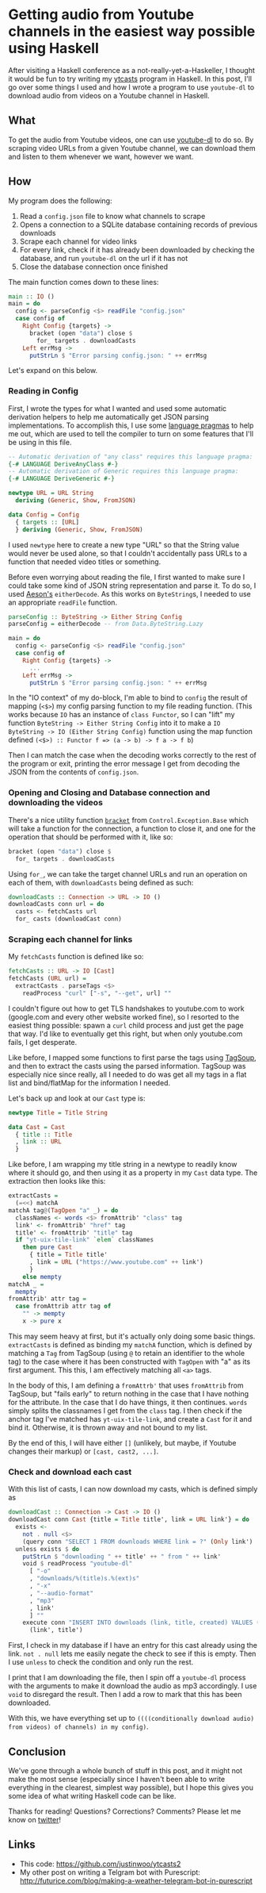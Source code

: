 # Getting audio from Youtube channels in the easiest way possible using Haskell

After visiting a Haskell conference as a not-really-yet-a-Haskeller, I thought it would be fun to try writing my [ytcasts](http://qiita.com/kimagure/items/5674e3ae9c87262af762) program in Haskell. In this post, I'll go over some things I used and how I wrote a program to use `youtube-dl` to download audio from videos on a Youtube channel in Haskell.

## What

To get the audio from Youtube videos, one can use [youtube-dl](https://rg3.github.io/youtube-dl/) to do so. By scraping video URLs from a given Youtube channel, we can download them and listen to them whenever we want, however we want.

## How

My program does the following:

1. Read a `config.json` file to know what channels to scrape
1. Opens a connection to a SQLite database containing records of previous downloads
1. Scrape each channel for video links
1. For every link, check if it has already been downloaded by checking the database, and run `youtube-dl` on the url if it has not
1. Close the database connection once finished

The main function comes down to these lines:

```haskell
main :: IO ()
main = do
  config <- parseConfig <$> readFile "config.json"
  case config of
    Right Config {targets} ->
      bracket (open "data") close $
        for_ targets . downloadCasts
    Left errMsg ->
      putStrLn $ "Error parsing config.json: " ++ errMsg
```

Let's expand on this below.

### Reading in Config

First, I wrote the types for what I wanted and used some automatic derivation helpers to help me automatically get JSON parsing implementations. To accomplish this, I use some [language pragmas](https://wiki.haskell.org/Language_Pragmas) to help me out, which are used to tell the compiler to turn on some features that I'll be using in this file.

```haskell
-- Automatic derivation of "any class" requires this language pragma:
{-# LANGUAGE DeriveAnyClass #-}
-- Automatic derivation of Generic requires this language pragma:
{-# LANGUAGE DeriveGeneric #-}

newtype URL = URL String
  deriving (Generic, Show, FromJSON)

data Config = Config
  { targets :: [URL]
  } deriving (Generic, Show, FromJSON)
```

I used `newtype` here to create a new type "URL" so that the String value would never be used alone, so that I couldn't accidentally pass URLs to a function that needed video titles or something.

Before even worrying about reading the file, I first wanted to make sure I could take some kind of JSON string representation and parse it. To do so, I used [Aeson's](https://hackage.haskell.org/package/aeson/docs/Data-Aeson.html) `eitherDecode`. As this works on `ByteString`s, I needed to use an appropriate `readFile` function.

```haskell
parseConfig :: ByteString -> Either String Config
parseConfig = eitherDecode -- from Data.ByteString.Lazy

main = do
  config <- parseConfig <$> readFile "config.json"
  case config of
    Right Config {targets} ->
      ...
    Left errMsg ->
      putStrLn $ "Error parsing config.json: " ++ errMsg
```

In the "IO context" of my do-block, I'm able to bind to `config` the result of mapping (`<$>`) my config parsing function to my file reading function. (This works because `IO` has an instance of `class Functor`, so I can "lift" my function `ByteString -> Either String Config` into it to make a `IO ByteString -> IO (Either String Config)` function using the map function defined `(<$>) :: Functor f => (a -> b) -> f a -> f b`)

Then I can match the case when the decoding works correctly to the rest of the program or exit, printing the error message I get from decoding the JSON from the contents of `config.json`.

### Opening and Closing and Database connection and downloading the videos

There's a nice utility function [`bracket`](http://hackage.haskell.org/package/base-4.9.0.0/docs/Control-Exception-Base.html#v:bracket) from `Control.Exception.Base` which will take a function for the connection, a function to close it, and one for the operation that should be performed with it, like so:

```haskell
bracket (open "data") close $
  for_ targets . downloadCasts
```

Using `for_`, we can take the target channel URLs and run an operation on each of them, with `downloadCasts` being defined as such:

```haskell
downloadCasts :: Connection -> URL -> IO ()
downloadCasts conn url = do
  casts <- fetchCasts url
  for_ casts (downloadCast conn)
```

### Scraping each channel for links

My `fetchCasts` function is defined like so:

```haskell
fetchCasts :: URL -> IO [Cast]
fetchCasts (URL url) =
  extractCasts . parseTags <$>
    readProcess "curl" ["-s", "--get", url] ""
```

I couldn't figure out how to get TLS handshakes to youtube.com to work (google.com and every other website worked fine), so I resorted to the easiest thing possible: spawn a `curl` child process and just get the page that way. I'd like to eventually get this right, but when only youtube.com fails, I get desperate.

Like before, I mapped some functions to first parse the tags using [TagSoup](https://hackage.haskell.org/package/tagsoup), and then to extract the casts using the parsed information. TagSoup was especially nice since really, all I needed to do was get all my tags in a flat list and bind/flatMap for the information I needed.

Let's back up and look at our `Cast` type is:

```haskell
newtype Title = Title String

data Cast = Cast
  { title :: Title
  , link :: URL
  }
```

Like before, I am wrapping my title string in a newtype to readily know where it should go, and then using it as a property in my `Cast` data type. The extraction then looks like this:

```haskell
extractCasts =
  (=<<) matchA
matchA tag@(TagOpen "a" _) = do
  classNames <- words <$> fromAttrib' "class" tag
  link' <- fromAttrib' "href" tag
  title' <- fromAttrib' "title" tag
  if "yt-uix-tile-link" `elem` classNames
    then pure Cast
      { title = Title title'
      , link = URL ("https://www.youtube.com" ++ link')
      }
    else mempty
matchA _ =
  mempty
fromAttrib' attr tag =
  case fromAttrib attr tag of
    "" -> mempty
    x -> pure x
```

This may seem heavy at first, but it's actually only doing some basic things. `extractCasts` is defined as binding my `matchA` function, which is defined by matching a `Tag` from TagSoup (using `@` to retain an identifier to the whole tag) to the case where it has been constructed with `TagOpen` with "a" as its first argument. This this, I am effectively matching all `<a>` tags.

In the body of this, I am defining a `fromAttrb'` that uses `fromAttrib` from TagSoup, but "fails early" to return nothing in the case that I have nothing for the attribute. In the case that I do have things, it then continues. `words` simply splits the classnames I get from the `class` tag. I then check if the anchor tag I've matched has `yt-uix-tile-link`, and create a `Cast` for it and bind it. Otherwise, it is thrown away and not bound to my list.

By the end of this, I will have either `[]` (unlikely, but maybe, if Youtube changes their  markup) or `[cast, cast2, ...]`.

### Check and download each cast

With this list of casts, I can now download my casts, which is defined simply as

```haskell
downloadCast :: Connection -> Cast -> IO ()
downloadCast conn Cast {title = Title title', link = URL link'} = do
  exists <-
    not . null <$>
    (query conn "SELECT 1 FROM downloads WHERE link = ?" (Only link') :: IO [Only Int])
  unless exists $ do
    putStrLn $ "downloading " ++ title' ++ " from " ++ link'
    void $ readProcess "youtube-dl"
      [ "-o"
      , "downloads/%(title)s.%(ext)s"
      , "-x"
      , "--audio-format"
      , "mp3"
      , link'
      ] ""
    execute conn "INSERT INTO downloads (link, title, created) VALUES (?, ?, datetime('now'));"
      (link', title')

```

First, I check in my database if I have an entry for this cast already using the link. `not . null` lets me easily negate the check to see if this is empty. Then I use `unless` to check the condition and only run the rest.

I print that I am downloading the file, then I spin off a `youtube-dl` process with the arguments to make it download the audio as mp3 accordingly. I use `void` to disregard the result. Then I add a row to mark that this has been downloaded.

With this, we have everything set up to `((((conditionally download audio) from videos) of channels) in my config)`.

## Conclusion

We've gone through a whole bunch of stuff in this post, and it might not make the most sense (especially since I haven't been able to write everything in the clearest, simplest way possible), but I hope this gives you some idea of what writing Haskell code can be like.

Thanks for reading! Questions? Corrections? Comments? Please let me know on [twitter](https://twitter.com/jusrin00)!

## Links

* This code: https://github.com/justinwoo/ytcasts2
* My other post on writing a Telgram bot with Purescript: http://futurice.com/blog/making-a-weather-telegram-bot-in-purescript

